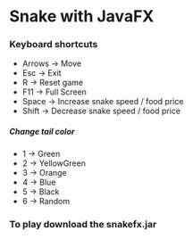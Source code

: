 # Snake with JavaFX


### Keyboard shortcuts
* Arrows → Move
* Esc → Exit
* R → Reset game
* F11 → Full Screen
* Space   → Increase snake speed / food price
* Shift → Decrease snake speed / food price

##### Change tail color
* 1 → Green
* 2 → YellowGreen
* 3 → Orange
* 4 → Blue
* 5 → Black
* 6 → Random

### To play download the snakefx.jar